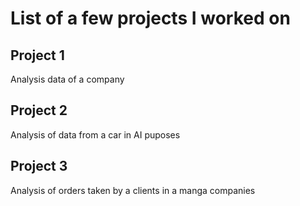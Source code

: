 # List of a few projects I worked on
## Project 1
Analysis data of a company

## Project 2
Analysis of data from a car in AI puposes

## Project 3
Analysis of orders taken by a clients in a manga companies
